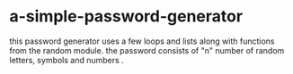 # a-simple-password-generator
 this password generator uses a few loops and lists along with functions from the random module.
 the password consists of "n" number of random letters, symbols and numbers .
